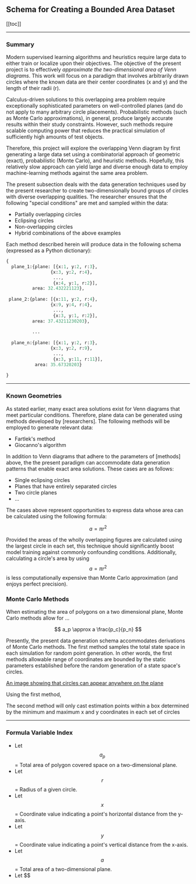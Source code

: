 ## Schema for Creating a Bounded Area Dataset

[[toc]]

___
### Summary
Modern supervised learning algorithms and heuristics require large data to either train or localize upon their objectives. The objective of the present project is to effectively _approximate the two-dimensional area of Venn diagrams_. This work will focus on a paradigm that involves arbitrarily drawn circles where the known data are their center coordinates (x and y) and the length of their radii (r). 

Calculus-driven solutions to this overlapping area problem require exceptionally sophisticated parameters on well-controlled planes (and do not apply to many arbitrary circle placements). Probabilistic methods (such as Monte Carlo approximations), in general, produce largely accurate results within their study constraints. However, such methods require scalable computing power that reduces the practical simulation of sufficiently high amounts of test objects.

Therefore, this project will explore the overlapping Venn diagram by first generating a large data set using a combinatorial approach of geometric (exact), probabilistic (Monte Carlo), and heuristic methods. Hopefully, this relatively slow approach can yield large and diverse enough data to employ machine-learning methods against the same area problem.

The present subsection deals with the data generation techniques used by the present researcher to create two-dimensionally bound groups of circles with diverse overlapping qualities. The researcher ensures that the following "special conditions" are met and sampled within the data:
- Partially overlapping circles
- Eclipsing circles
- Non-overlapping circles
- Hybrid combinations of the above examples

Each method described herein will produce data in the following schema (expressed as a Python dictionary): 
``` python 
{
  plane_1:{plane: [{x:1, y:2, r:3},
                 {x:3, y:2, r:4},
                  ...,
                  {x:4, y:1, r:2}],
          area: 32.432221123},
    
 plane_2:{plane: [{x:11, y:2, r:4},
                 {x:9, y:4, r:4},
                  ...,
                  {x:3, y:1, r:2}],
          area: 37.43211230203},
          
          ...
          
  plane_n:{plane: [{x:1, y:2, r:3},
                 {x:3, y:2, r:9},
                  ...,
                  {x:3, y:11, r:11}],
           area: 35.67320203}
          
}                  
```
___
### Known Geometries
As stated earlier, many exact area solutions exist for Venn diagrams that meet particular conditions. Therefore, plane data can be generated using methods developed by [researchers]. The following methods will be employed to generate relevant data:

- Fartlek's method
- Giocanno's algorithm

In addition to Venn diagrams that adhere to the parameters of [methods] above, the the present paradigm can accommodate data generation patterns that enable exact area solutions. These cases are as follows:
- Single eclipsing circles 
- Planes that have entirely separated circles
- Two circle planes
- ...

The cases above represent opportunities to express data whose area can be calculated using the following formula:

$$a = πr^2$$

Provided the areas of the wholly overlapping figures are calculated using the largest circle in each set, this technique should significantly boost model training against commonly confounding conditions. Additionally, calculating a circle's area by using $$a = πr^2$$ is less computationally expensive than Monte Carlo approximation (and enjoys perfect precision).

### Monte Carlo Methods

When estimating the area of polygons on a two dimensional plane, Monte Carlo methods allow for ...

$$
a_p \approx a \frac{p_c}{p_n}
$$


Presently, the present data generation schema accommodates derivations of Monte Carlo methods. The first method samples the total state space in each simulation for random point generation. In other words, the first methods allowable range of coordinates are bounded by the static parameters established before the random generation of a state space's circles. 

[An image showing that circles can appear anywhere on the plane](image)

Using the first method,

The second method will only cast estimation points within a box determined by the minimum and maximum x and y coordinates in each set of circles 

___

### Formula Variable Index

- Let $$a_p$$= Total area of polygon covered space on a two-dimensional plane. 
- Let $$r$$ =  Radius of a given circle.
- Let $$x$$ = Coordinate value indicating a point's horizontal distance from the y-axis.
- Let $$y$$ = Coordinate value indicating a point's vertical distance from the x-axis.
- Let $$a$$ = Total area of a two-dimensional plane.
- Let $$
